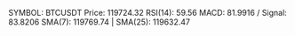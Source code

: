 SYMBOL: BTCUSDT
Price: 119724.32
RSI(14): 59.56
MACD: 81.9916 / Signal: 83.8206
SMA(7): 119769.74 | SMA(25): 119632.47

